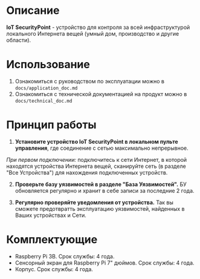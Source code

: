 # Описание

**IoT SecurityPoint** - устройство для контроля за всей инфраструктурой локального Интернета вещей (умный дом, производство и другие области).

# Использование

1. Ознакомиться с руководством по эксплуатации можно в `docs/application_doc.md`
2. Ознакомиться с технической документацией на продукт можно в `docs/technical_doc.md`

# Принцип работы

1. **Установите устройство IoT SecurityPoint в локальном пульте управления**, где соединение с сетью максимально непрерывное.

*При первом подключении:* подключитесь к сети Интернет, в которой находятся устройства Интернета вещей, сканируйте сеть (в разделе "Все Устройства") для нахождения подключенных устройств.

2. **Проверьте базу уязвимостей в разделе "База Уязвимостей".** БУ обновляется регулярно и хранит в себе записи за последние 2 года.

3. **Регулярно проверяйте уведомления от устройства.** Так вы сможете предотвратть эксплуатацию уязвимостей, найденных в Ваших устройствах и Сети.

# Комплектующие

- Raspberry Pi 3B. Срок службы: 4 года.
- Сенсорный экран для Raspberry Pi 7" дюймов. Срок службы: 4 года.
- Корпус. Срок службы: 4 года.
